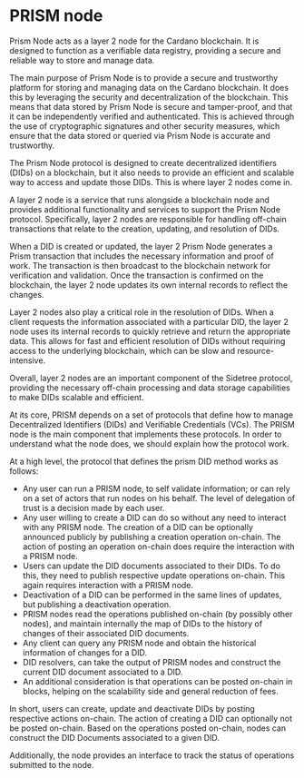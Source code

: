# PRISM node
Prism Node acts as a layer 2 node for the Cardano blockchain. It is designed to function as a verifiable data registry, providing a secure and reliable way to store and manage data.

The main purpose of Prism Node is to provide a secure and trustworthy platform for storing and managing data on the Cardano blockchain. It does this by leveraging the security and decentralization of the blockchain. This means that data stored by Prism Node is secure and tamper-proof, and that it can be independently verified and authenticated. This is achieved through the use of cryptographic signatures and other security measures, which ensure that the data stored or queried via Prism Node is accurate and trustworthy.

The Prism Node protocol is designed to create decentralized identifiers (DIDs) on a blockchain, but it also needs to provide an efficient and scalable way to access and update those DIDs. This is where layer 2 nodes come in.

A layer 2 node is a service that runs alongside a blockchain node and provides additional functionality and services to support the Prism Node protocol. Specifically, layer 2 nodes are responsible for handling off-chain transactions that relate to the creation, updating, and resolution of DIDs.

When a DID is created or updated, the layer 2 Prism Node generates a Prism transaction that includes the necessary information and proof of work. The transaction is then broadcast to the blockchain network for verification and validation. Once the transaction is confirmed on the blockchain, the layer 2 node updates its own internal records to reflect the changes.

Layer 2 nodes also play a critical role in the resolution of DIDs. When a client requests the information associated with a particular DID, the layer 2 node uses its internal records to quickly retrieve and return the appropriate data. This allows for fast and efficient resolution of DIDs without requiring access to the underlying blockchain, which can be slow and resource-intensive.

Overall, layer 2 nodes are an important component of the Sidetree protocol, providing the necessary off-chain processing and data storage capabilities to make DIDs scalable and efficient.

At its core, PRISM depends on a set of protocols that define how to manage Decentralized Identifiers (DIDs) and Verifiable Credentials (VCs). 
The PRISM node is the main component that implements these protocols. In order to understand what the node does, we should explain how the protocol work.

At a high level, the protocol that defines the prism DID method works as follows:
- Any user can run a PRISM node, to self validate information; or can rely on a set of actors that run nodes on his behalf. The level of delegation of trust is a decision made by each user.
- Any user willing to create a DID can do so without any need to interact with any PRISM node. The creation of a DID can be optionally announced publicly by publishing a creation operation on-chain. The action of posting an operation on-chain does require the interaction with a PRISM node.
- Users can update the DID documents associated to their DIDs. To do this, they need to publish respective update operations on-chain. This again requires interaction with a PRISM node.
- Deactivation of a DID can be performed in the same lines of updates, but publishing a deactivation operation.
- PRISM nodes read the operations published on-chain (by possibly other nodes), and maintain internally the map of DIDs to the history of changes of their associated DID documents.
- Any client can query any PRISM node and obtain the historical information of changes for a DID.
- DID resolvers, can take the output of PRISM nodes and construct the current DID document associated to a DID.
- An additional consideration is that operations can be posted on-chain in blocks, helping on the scalability side and general reduction of fees.

In short, users can create, update and deactivate DIDs by posting respective actions on-chain. The action of creating a DID can optionally not be posted on-chain. Based on the operations posted on-chain, nodes can construct the DID Documents associated to a given DID.

Additionally, the node provides an interface to track the status of operations submitted to the node.



